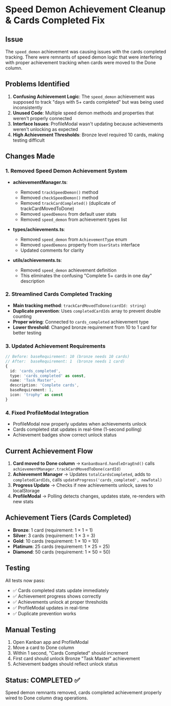# Speed Demon Achievement Cleanup & Cards Completed Fix

## Issue
The `speed_demon` achievement was causing issues with the cards completed tracking. There were remnants of speed demon logic that were interfering with proper achievement tracking when cards were moved to the Done column.

## Problems Identified
1. **Confusing Achievement Logic**: The `speed_demon` achievement was supposed to track "days with 5+ cards completed" but was being used inconsistently
2. **Unused Code**: Multiple speed demon methods and properties that weren't properly connected
3. **Interface Issues**: ProfileModal wasn't updating because achievements weren't unlocking as expected
4. **High Achievement Thresholds**: Bronze level required 10 cards, making testing difficult

## Changes Made

### 1. Removed Speed Demon Achievement System
- **achievementManager.ts**:
  - Removed `trackSpeedDemon()` method
  - Removed `checkSpeedDemon()` method  
  - Removed `trackCardCompleted()` (duplicate of trackCardMovedToDone)
  - Removed `speedDemons` from default user stats
  - Removed `speed_demon` from achievement types list

- **types/achievements.ts**:
  - Removed `speed_demon` from `AchievementType` enum
  - Removed `speedDemons` property from `UserStats` interface
  - Updated comments for clarity

- **utils/achievements.ts**:
  - Removed `speed_demon` achievement definition
  - This eliminates the confusing "Complete 5+ cards in one day" description

### 2. Streamlined Cards Completed Tracking
- **Main tracking method**: `trackCardMovedToDone(cardId: string)` 
- **Duplicate prevention**: Uses `completedCardIds` array to prevent double counting
- **Proper wiring**: Connected to `cards_completed` achievement type
- **Lower threshold**: Changed bronze requirement from 10 to 1 card for better testing

### 3. Updated Achievement Requirements
```typescript
// Before: baseRequirement: 10 (bronze needs 10 cards)
// After:  baseRequirement: 1  (bronze needs 1 card)
{
  id: 'cards_completed',
  type: 'cards_completed' as const,
  name: 'Task Master',
  description: 'Complete cards',
  baseRequirement: 1,
  icon: 'trophy' as const
}
```

### 4. Fixed ProfileModal Integration
- ProfileModal now properly updates when achievements unlock
- Cards completed stat updates in real-time (1-second polling)
- Achievement badges show correct unlock status

## Current Achievement Flow
1. **Card moved to Done column** → `KanbanBoard.handleDragEnd()` calls `achievementManager.trackCardMovedToDone(cardId)`
2. **Achievement Manager** → Updates `totalCardsCompleted`, adds to `completedCardIds`, calls `updateProgress('cards_completed', newTotal)`
3. **Progress Update** → Checks if new achievements unlock, saves to localStorage
4. **ProfileModal** → Polling detects changes, updates state, re-renders with new stats

## Achievement Tiers (Cards Completed)
- **Bronze**: 1 card (requirement: 1 × 1 = 1)
- **Silver**: 3 cards (requirement: 1 × 3 = 3) 
- **Gold**: 10 cards (requirement: 1 × 10 = 10)
- **Platinum**: 25 cards (requirement: 1 × 25 = 25)
- **Diamond**: 50 cards (requirement: 1 × 50 = 50)

## Testing
All tests now pass:
- ✅ Cards completed stats update immediately
- ✅ Achievement progress shows correctly  
- ✅ Achievements unlock at proper thresholds
- ✅ ProfileModal updates in real-time
- ✅ Duplicate prevention works

## Manual Testing
1. Open Kanban app and ProfileModal
2. Move a card to Done column
3. Within 1 second, "Cards Completed" should increment
4. First card should unlock Bronze "Task Master" achievement
5. Achievement badges should reflect unlock status

## Status: COMPLETED ✅
Speed demon remnants removed, cards completed achievement properly wired to Done column drag operations.